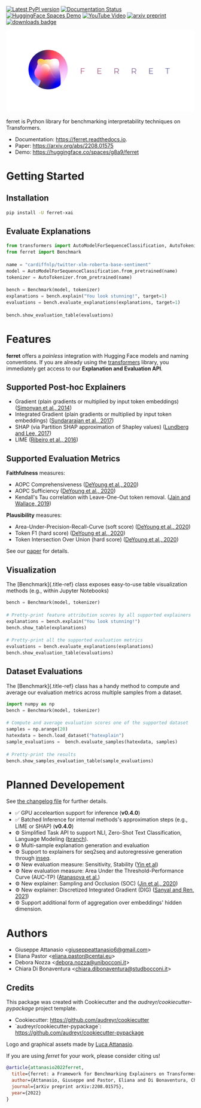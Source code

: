 [![Latest PyPI version](https://img.shields.io/pypi/v/ferret-xai.svg)](https://pypi.python.org/pypi/ferret-xai)
[![Documentation Status](https://readthedocs.org/projects/ferret/badge/?version=latest)](https://ferret.readthedocs.io/en/latest/?version=latest)
[![HuggingFace Spaces Demo](https://img.shields.io/badge/HF%20Spaces-Demo-yellow)](https://huggingface.co/spaces/g8a9/ferret)
[![YouTube Video](https://img.shields.io/badge/youtube-video-red)](https://www.youtube.com/watch?v=kX0HcSah_M4)
[![arxiv preprint](https://img.shields.io/badge/arXiv-2208.01575-b31b1b.svg)](https://arxiv.org/abs/2208.01575)
[![downloads badge](https://pepy.tech/badge/ferret-xai)](https://pepy.tech/project/ferret-xai)

![Ferret circular logo with the name to the right](/docs/source/_static/banner.png)

ferret is Python library for benchmarking interpretability techniques on
Transformers.

-   Documentation: <https://ferret.readthedocs.io>.
-   Paper: <https://arxiv.org/abs/2208.01575>
-   Demo: <https://huggingface.co/spaces/g8a9/ferret>

# Getting Started

## Installation

``` bash
pip install -U ferret-xai
```

## Evaluate Explanations

``` python
from transformers import AutoModelForSequenceClassification, AutoTokenizer
from ferret import Benchmark

name = "cardiffnlp/twitter-xlm-roberta-base-sentiment"
model = AutoModelForSequenceClassification.from_pretrained(name)
tokenizer = AutoTokenizer.from_pretrained(name)

bench = Benchmark(model, tokenizer)
explanations = bench.explain("You look stunning!", target=1)
evaluations = bench.evaluate_explanations(explanations, target=1)

bench.show_evaluation_table(evaluations)
```

# Features

**ferret** offers a *painless* integration with Hugging Face models and
naming conventions. If you are already using the
[transformers](https://github.com/huggingface/transformers) library, you
immediately get access to our **Explanation and Evaluation API**.

## Supported Post-hoc Explainers

-   Gradient (plain gradients or multiplied by input token embeddings)
    ([Simonyan et al., 2014](https://arxiv.org/abs/1312.6034))
-   Integrated Gradient (plain gradients or multiplied by input token
    embeddings) ([Sundararajan et al.,
    2017](http://proceedings.mlr.press/v70/sundararajan17a.html))
-   SHAP (via Partition SHAP approximation of Shapley values) ([Lundberg
    and Lee,
    2017](https://proceedings.neurips.cc/paper/2017/hash/8a20a8621978632d76c43dfd28b67767-Abstract.html))
-   LIME ([Ribeiro et al.,
    2016](https://dl.acm.org/doi/abs/10.1145/2939672.2939778))

## Supported Evaluation Metrics

**Faithfulness** measures:

-   AOPC Comprehensiveness ([DeYoung et al.,
    2020](https://doi.org/10.18653/v1/2020.acl-main.408))
-   AOPC Sufficiency ([DeYoung et al.,
    2020](https://doi.org/10.18653/v1/2020.acl-main.408))
-   Kendall's Tau correlation with Leave-One-Out token removal. ([Jain
    and Wallace, 2019](https://aclanthology.org/N19-1357/))

**Plausibility** measures:

-   Area-Under-Precision-Recall-Curve (soft score) ([DeYoung et al.,
    2020](https://doi.org/10.18653/v1/2020.acl-main.408))
-   Token F1 (hard score) ([DeYoung et al.,
    2020](https://doi.org/10.18653/v1/2020.acl-main.408))
-   Token Intersection Over Union (hard score) ([DeYoung et al.,
    2020](https://doi.org/10.18653/v1/2020.acl-main.408))

See our [paper](https://arxiv.org/abs/2208.01575) for details.

## Visualization

The [Benchmark]{.title-ref} class exposes easy-to-use table
visualization methods (e.g., within Jupyter Notebooks)

``` python
bench = Benchmark(model, tokenizer)

# Pretty-print feature attribution scores by all supported explainers
explanations = bench.explain("You look stunning!")
bench.show_table(explanations)

# Pretty-print all the supported evaluation metrics
evaluations = bench.evaluate_explanations(explanations)
bench.show_evaluation_table(evaluations)
```

## Dataset Evaluations

The [Benchmark]{.title-ref} class has a handy method to compute and
average our evaluation metrics across multiple samples from a dataset.

``` python
import numpy as np
bench = Benchmark(model, tokenizer)

# Compute and average evaluation scores one of the supported dataset
samples = np.arange(20)
hatexdata = bench.load_dataset("hatexplain")
sample_evaluations =  bench.evaluate_samples(hatexdata, samples)

# Pretty-print the results
bench.show_samples_evaluation_table(sample_evaluations)
```

# Planned Developement

See [the changelog
file](https://github.com/g8a9/ferret/blob/main/HISTORY.rst) for further
details.

-   ✅ GPU acceleartion support for inference (**v0.4.0**)
-   ✅ Batched Inference for internal methods\'s approximation steps
    (e.g., LIME or SHAP) (**v0.4.0**)
-   ⚙️ Simplified Task API to support NLI, Zero-Shot Text
    Classification, Language Modeling
    ([branch](https://github.com/g8a9/ferret/tree/task-API)).
-   ⚙️ Multi-sample explanation generation and evaluation
-   ⚙️ Support to explainers for seq2seq and autoregressive generation
    through [inseq](https://github.com/inseq-team/inseq).
-   ⚙️ New evaluation measure: Sensitivity, Stability ([Yin et
    al](https://aclanthology.org/2022.acl-long.188/))
-   ⚙️ New evaluation measure: Area Under the Threshold-Performance
    Curve (AUC-TP) ([Atanasova et
    al.](https://aclanthology.org/2020.emnlp-main.263/))
-   ⚙️ New explainer: Sampling and Occlusion (SOC) ([Jin et al.,
    2020](https://arxiv.org/abs/1911.06194))
-   ⚙️ New explainer: Discretized Integrated Gradient (DIG) ([Sanyal and
    Ren, 2021](https://aclanthology.org/2021.emnlp-main.805/))
-   ⚙️ Support additional form of aggregation over embeddings\' hidden
    dimension.


# Authors

-   Giuseppe Attanasio \<<giuseppeattanasio6@gmail.com>\>
-   Eliana Pastor \<<eliana.pastor@centai.eu>\>
-   Debora Nozza \<<debora.nozza@unibocconi.it>\>
-   Chiara Di Bonaventura \<<chiara.dibonaventura@studbocconi.it>\>

## Credits

This package was created with Cookiecutter and the
*audreyr/cookiecutter-pypackage* project template.

-   Cookiecutter: <https://github.com/audreyr/cookiecutter>
-   \`audreyr/cookiecutter-pypackage\`:
    <https://github.com/audreyr/cookiecutter-pypackage>

Logo and graphical assets made by [Luca
Attanasio](https://www.behance.net/attanasiol624d).

If you are using *ferret* for your work, please consider citing us!

``` bibtex
@article{attanasio2022ferret,
  title={ferret: a Framework for Benchmarking Explainers on Transformers},
  author={Attanasio, Giuseppe and Pastor, Eliana and Di Bonaventura, Chiara and Nozza, Debora},
  journal={arXiv preprint arXiv:2208.01575},
  year={2022}
}
```
